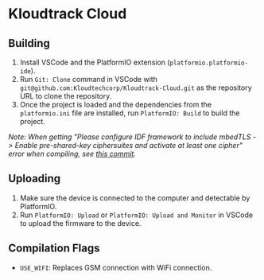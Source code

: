 # Kloudtrack Cloud

## Building

1. Install VSCode and the PlatformIO extension (`platformio.platformio-ide`).
2. Run `Git: Clone` command in VSCode with `git@github.com:Kloudtechcorp/Kloudtrack-Cloud.git` as the repository URL to clone the repository.
3. Once the project is loaded and the dependencies from the `platformio.ini` file are installed, run `PlatformIO: Build` to build the project.

*Note: When getting "Please configure IDF framework to include mbedTLS -> Enable pre-shared-key ciphersuites and activate at least one cipher" error when compiling, see [this commit](https://github.com/gravitech-engineer/AIS_IoT_4G/pull/8/commits/11a26867f73f45a54e46d8132b264b4eb5ff93ad).*

## Uploading

1. Make sure the device is connected to the computer and detectable by PlatformIO.
2. Run `PlatformIO: Upload` or `PlatformIO: Upload and Monitor` in VSCode to upload the firmware to the device.

## Compilation Flags

- `USE_WIFI`: Replaces GSM connection with WiFi connection.